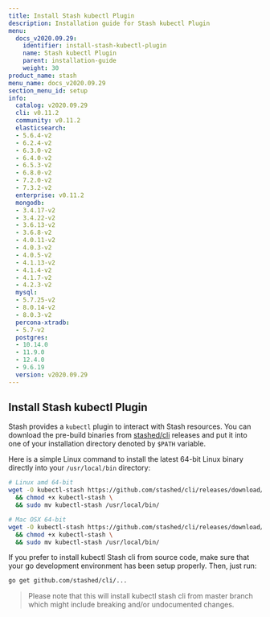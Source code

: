```yaml
---
title: Install Stash kubectl Plugin
description: Installation guide for Stash kubectl Plugin
menu:
  docs_v2020.09.29:
    identifier: install-stash-kubectl-plugin
    name: Stash kubectl Plugin
    parent: installation-guide
    weight: 30
product_name: stash
menu_name: docs_v2020.09.29
section_menu_id: setup
info:
  catalog: v2020.09.29
  cli: v0.11.2
  community: v0.11.2
  elasticsearch:
  - 5.6.4-v2
  - 6.2.4-v2
  - 6.3.0-v2
  - 6.4.0-v2
  - 6.5.3-v2
  - 6.8.0-v2
  - 7.2.0-v2
  - 7.3.2-v2
  enterprise: v0.11.2
  mongodb:
  - 3.4.17-v2
  - 3.4.22-v2
  - 3.6.13-v2
  - 3.6.8-v2
  - 4.0.11-v2
  - 4.0.3-v2
  - 4.0.5-v2
  - 4.1.13-v2
  - 4.1.4-v2
  - 4.1.7-v2
  - 4.2.3-v2
  mysql:
  - 5.7.25-v2
  - 8.0.14-v2
  - 8.0.3-v2
  percona-xtradb:
  - 5.7-v2
  postgres:
  - 10.14.0
  - 11.9.0
  - 12.4.0
  - 9.6.19
  version: v2020.09.29
---
```


## Install Stash kubectl Plugin

Stash provides a `kubectl` plugin to interact with Stash resources. You can download the pre-build binaries from [stashed/cli](https://github.com/stashed/cli/releases) releases and put it into one of your installation directory denoted by `$PATH` variable.

Here is a simple Linux command to install the latest 64-bit Linux binary directly into your `/usr/local/bin` directory:

```bash
# Linux amd 64-bit
wget -O kubectl-stash https://github.com/stashed/cli/releases/download/{{< param "info.cli" >}}/kubectl-stash-linux-amd64 \
  && chmod +x kubectl-stash \
  && sudo mv kubectl-stash /usr/local/bin/

# Mac OSX 64-bit
wget -O kubectl-stash https://github.com/stashed/cli/releases/download/{{< param "info.cli" >}}/kubectl-stash-darwin-amd64 \
  && chmod +x kubectl-stash \
  && sudo mv kubectl-stash /usr/local/bin/
```

If you prefer to install kubectl Stash cli from source code, make sure that your go development environment has been setup properly. Then, just run:

```bash
go get github.com/stashed/cli/...
```

>Please note that this will install kubectl stash cli from master branch which might include breaking and/or undocumented changes.
